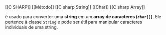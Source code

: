 [[C SHARP]]
[[Método]]
[[C sharp String]]
[[Char]]
[[C sharp Array]]

é usado para converter uma **string** em um **array de caracteres (`char[]`)**. Ele pertence à classe `String` e pode ser útil para manipular caracteres individuais de uma string.